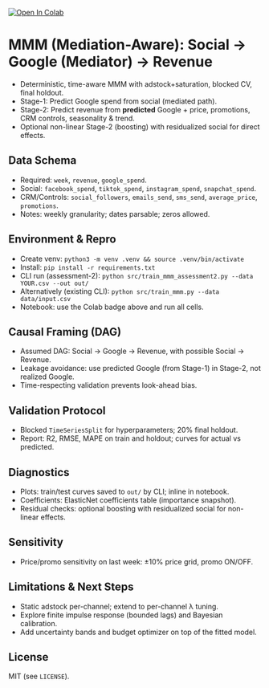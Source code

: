 [![Open In Colab](https://colab.research.google.com/assets/colab-badge.svg)](https://colab.research.google.com/github/nandhu-navneeth/MMM_model/blob/main/notebooks/Assessment2_MMM_Mediation.ipynb)

# MMM (Mediation-Aware): Social → Google (Mediator) → Revenue
- Deterministic, time-aware MMM with adstock+saturation, blocked CV, final holdout.
- Stage-1: Predict Google spend from social (mediated path).
- Stage-2: Predict revenue from **predicted** Google + price, promotions, CRM controls, seasonality & trend.
- Optional non-linear Stage-2 (boosting) with residualized social for direct effects.

## Data Schema
- Required: `week`, `revenue`, `google_spend`.
- Social: `facebook_spend`, `tiktok_spend`, `instagram_spend`, `snapchat_spend`.
- CRM/Controls: `social_followers`, `emails_send`, `sms_send`, `average_price`, `promotions`.
- Notes: weekly granularity; dates parsable; zeros allowed.

## Environment & Repro
- Create venv: `python3 -m venv .venv && source .venv/bin/activate`
- Install: `pip install -r requirements.txt`
- CLI run (assessment-2): `python src/train_mmm_assessment2.py --data YOUR.csv --out out/`
- Alternatively (existing CLI): `python src/train_mmm.py --data data/input.csv`
- Notebook: use the Colab badge above and run all cells.

## Causal Framing (DAG)
- Assumed DAG: Social → Google → Revenue, with possible Social → Revenue.
- Leakage avoidance: use predicted Google (from Stage-1) in Stage-2, not realized Google.
- Time-respecting validation prevents look-ahead bias.

## Validation Protocol
- Blocked `TimeSeriesSplit` for hyperparameters; 20% final holdout.
- Report: R2, RMSE, MAPE on train and holdout; curves for actual vs predicted.

## Diagnostics
- Plots: train/test curves saved to `out/` by CLI; inline in notebook.
- Coefficients: ElasticNet coefficients table (importance snapshot).
- Residual checks: optional boosting with residualized social for non-linear effects.

## Sensitivity
- Price/promo sensitivity on last week: ±10% price grid, promo ON/OFF.

## Limitations & Next Steps
- Static adstock per-channel; extend to per-channel λ tuning.
- Explore finite impulse response (bounded lags) and Bayesian calibration.
- Add uncertainty bands and budget optimizer on top of the fitted model.

## License
MIT (see `LICENSE`).

